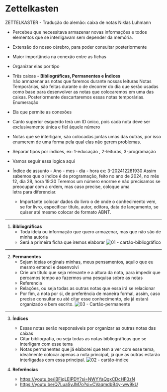 # Zettelkasten

ZETTELKASTER - Tradução do alemão: caixa de notas
Niklas Luhmann

- Percebeu que necessitava armazenar novas informações e todos elementos que se interligavam sem depender da memória. 
- Extensão do nosso cérebro, para poder consultar posteriormente
- Maior importância na conexão entre as fichas
- Organizar elas por tipo

- Três caixas  - **Bibliográficas, Permanentes e Índices**	 
Irão armazenar as notas que faremos durante nossas leituras
Notas Temporárias, são feitas durante o de decorrer do dia que serão usadas como base para desenvolver as notas que colocaremos em uma das caixas. Posteriormente descartaremos essas notas temporárias.
Enumeração 
- Ela que permite as conexões 

- Canto superior esquerdo terá um ID único, pois cada nota deve ser exclusivamente única e fiel àquele número

- Notas que se interligam, são colocadas juntas umas das outras, por isso enumerem de uma forma pela qual  elas não gerem problemas.

- Separar tipos por índices, ex: 1-educação , 2-leituras, 3-programação

- Vamos seguir essa logica aqui 
- Índice de assunto - Ano - mes - dia - hora
		ex: 3-202412281930
		Assim sabemos que o índice é de programação, feito no ano de 2024, no mês 12, dia 28, hora 19:30
		Teremos um número enorme e não precisamos se preocupar com a ordem, mas caso precise, coloque uma 	
		letra para diferenciar. 
	- Importante colocar dados do livro o de onde o conhecimento vem, se for livro, especificar 	  título, autor, editora, data de lançamento, se quiser até mesmo colocar de formato ABNT.

--- 
1. **Bibliográficas** 
	- Toda ideia ou informação que quero armazenar, mas que não são de minha autoria	
	- Será a primeira ficha que iremos elaborar
	![01 - cartão-bibliográfico](https://github.com/user-attachments/assets/0f3cc913-6213-46ca-93d7-9f1441b42db7)

--- 
2. **Permanentes** 
	- Sejam ideias originais minhas, meus pensamentos, aquilo que eu mesmo entendi e  desenvolvi
	- Crie um título que seja relevante e a altura da nota, para impedir que percamos tempo ao fazermos uma pesquisa sobre as notas
	- Referencia
	- Relações, ou seja todas as outras notas que essa irá se relacionar
	- Por fim, a nota por si, de preferência de maneira formal, assim, caso precise consultar ou até citar esse conhecimento, ele já estará organizado e bem escrito.
	![03 - Cartão-permanente](https://github.com/user-attachments/assets/8c5d105d-164d-4f60-828f-9fcb57637488)

---
3. **Índices**
	- Essas notas serão responsáveis por organizar as outras notas das caixas
	- Citar bibliografia, ou seja todas as notas bibliográficas que se interligam com esse tema
	- Notas permanentes que já elaborei que tem a ver com esse tema, idealmente colocar apenas a nota principal, já que as outras estarão interligadas com essa principal.
    	![02 - cartão-índice](https://github.com/user-attachments/assets/74ee7895-aa50-4370-a9db-00cf000441d4)

4. **Referências**
	- https://youtu.be/lBFiqLEIPDY?si=NWYYaQgxCDcHF0zN
 	- https://youtu.be/Q7LuaSyJM7o?si=CVaqmdbB4y-ww9kU 	 


